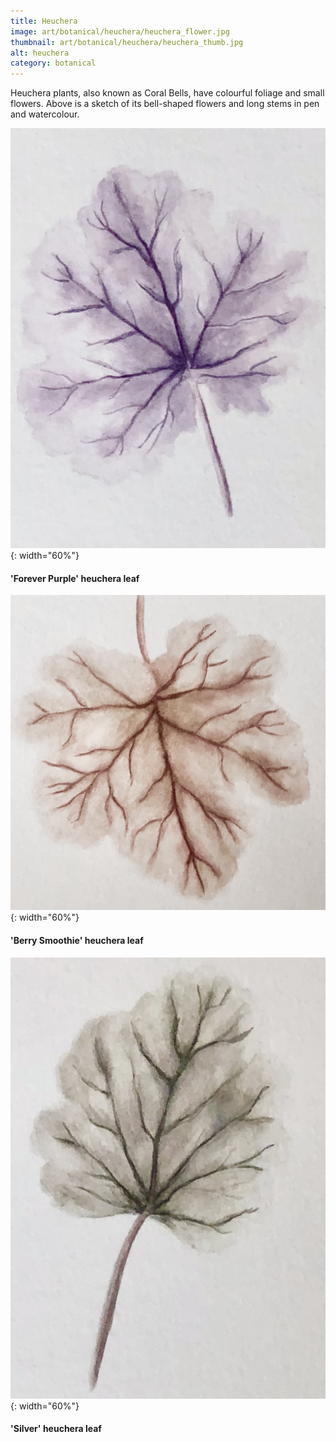 ```yaml
---
title: Heuchera
image: art/botanical/heuchera/heuchera_flower.jpg
thumbnail: art/botanical/heuchera/heuchera_thumb.jpg
alt: heuchera
category: botanical
---
```


Heuchera plants, also known as Coral Bells, have colourful foliage and small flowers. Above is a sketch of its bell-shaped flowers and long stems in pen and watercolour.

![heuchera leaf](./assets/img/art/botanical/heuchera/heuchera_purple.jpg){: width="60%"}

#### 'Forever Purple' heuchera leaf

![heuchera leaf](./assets/img/art/botanical/heuchera/heuchera_red.jpg){: width="60%"}

#### 'Berry Smoothie' heuchera leaf

![heuchera leaf](./assets/img/art/botanical/heuchera/heuchera_grey.jpg){: width="60%"}

#### 'Silver' heuchera leaf
